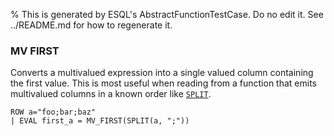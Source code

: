 % This is generated by ESQL's AbstractFunctionTestCase. Do no edit it. See ../README.md for how to regenerate it.

### MV FIRST
Converts a multivalued expression into a single valued column containing the
first value. This is most useful when reading from a function that emits
multivalued columns in a known order like [`SPLIT`](https://www.elastic.co/docs/reference/elasticsearch/query-languages/esql/functions-operators/string-functions#esql-split).

```esql
ROW a="foo;bar;baz"
| EVAL first_a = MV_FIRST(SPLIT(a, ";"))
```
